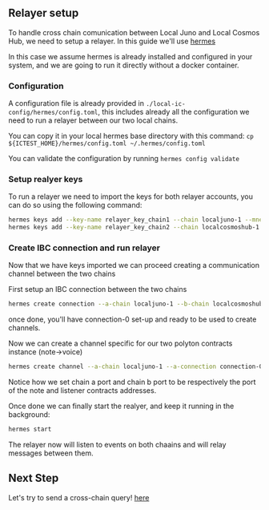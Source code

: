 ## Relayer setup

To handle cross chain comunication between Local Juno and Local Cosmos Hub, we need to setup a relayer. In this guide we'll use [hermes](https://github.com/informalsystems/hermes)

In this case we assume hermes is already installed and configured in your system, and we are going to run it directly without a docker container.

### Configuration

A configuration file is already provided in `./local-ic-config/hermes/config.toml`, this includes already all the configuration we need to run a relayer between our two local chains.

You can copy it in your local hermes base directory with this command: `cp ${ICTEST_HOME}/hermes/config.toml ~/.hermes/config.toml`

You can validate the configuration by running `hermes config validate`

### Setup realyer keys

To run a relayer we need to import the keys for both relayer accounts, you can do so using the following command:

```bash
hermes keys add --key-name relayer_key_chain1 --chain localjuno-1 --mnemonic-file ${ICTEST_HOME}/mnemonic1.txt
hermes keys add --key-name relayer_key_chain2 --chain localcosmoshub-1 --mnemonic-file ${ICTEST_HOME}/mnemonic2.txt
```

### Create IBC connection and run relayer

Now that we have keys imported we can proceed creating a communication channel between the two chains

First setup an IBC connection between the two chains

```bash
hermes create connection --a-chain localjuno-1 --b-chain localcosmoshub-1
```

once done, you'll have connection-0 set-up and ready to be used to create channels.

Now we can create a channel specific for our two polyton contracts instance (note->voice)

```bash
hermes create channel --a-chain localjuno-1 --a-connection connection-0 --a-port wasm.juno14hj2tavq8fpesdwxxcu44rty3hh90vhujrvcmstl4zr3txmfvw9skjuwg8 --b-port wasm.cosmos14hj2tavq8fpesdwxxcu44rty3hh90vhujrvcmstl4zr3txmfvw9s4hmalr --channel-version polytone-1
```

Notice how we set chain a port and chain b port to be respectively the port of the note and listener contracts addresses.

Once done we can finally start the realyer, and keep it running in the background:

```bash
hermes start
```

The relayer now will listen to events on both chaains and will relay messages between them.

## Next Step

Let's try to send a cross-chain query! [here](./5-test-callback.md)
